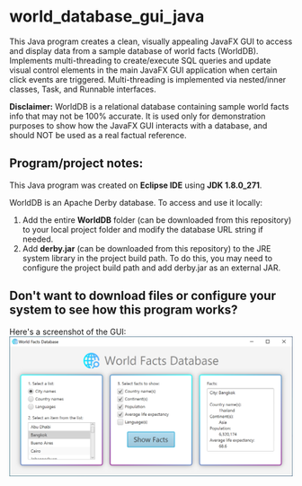 # world_database_gui_java

This Java program creates a clean, visually appealing JavaFX GUI to access and display data from a sample database of world facts (WorldDB). Implements multi-threading to create/execute SQL queries and update visual control elements in the main JavaFX GUI application when certain click events are triggered. Multi-threading is implemented via nested/inner classes, Task<V>, and Runnable interfaces.
  
**Disclaimer:** WorldDB is a relational database containing sample world facts info that may not be 100% accurate. It is used only for demonstration purposes to show how the JavaFX GUI interacts with a database, and should NOT be used as a real factual reference.

## Program/project notes:

This Java program was created on **Eclipse IDE** using **JDK 1.8.0_271**.

WorldDB is an Apache Derby database. To access and use it locally: 
1. Add the entire **WorldDB** folder (can be downloaded from this repository) to your local project folder and modify the database URL string if needed. 
2. Add **derby.jar** (can be downloaded from this repository) to the JRE system library in the project build path. To do this, you may need to configure the project build path and add derby.jar as an external JAR.

## Don't want to download files or configure your system to see how this program works?

Here's a screenshot of the GUI:
<img src="worldDB_demo_img1.PNG" alt="Demo screenshot of world database GUI" width="600"/>
